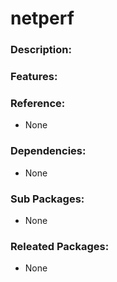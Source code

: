 # netperf

### Description:


### Features:


### Reference:
* None

### Dependencies:
* None

### Sub Packages:
* None

### Releated Packages:
* None